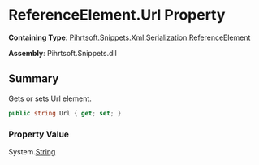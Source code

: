 # ReferenceElement\.Url Property

**Containing Type**: [Pihrtsoft.Snippets.Xml.Serialization](../../README.md)\.[ReferenceElement](../README.md)

**Assembly**: Pihrtsoft\.Snippets\.dll

## Summary

Gets or sets Url element\.

```csharp
public string Url { get; set; }
```

### Property Value

System\.[String](https://docs.microsoft.com/en-us/dotnet/api/system.string)

